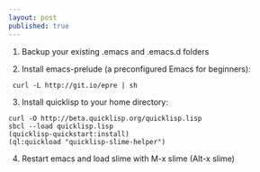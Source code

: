 ```yaml
---
layout: post
published: true
---
```


1. Backup your existing .emacs and .emacs.d folders

2. Install emacs-prelude (a preconfigured Emacs for beginners):

```
 curl -L http://git.io/epre | sh
```
3. Install quicklisp to your home directory:

```
curl -O http://beta.quicklisp.org/quicklisp.lisp
sbcl --load quicklisp.lisp
(quicklisp-quickstart:install)
(ql:quickload "quicklisp-slime-helper")
```
4. Restart emacs and load slime with M-x slime (Alt-x slime)